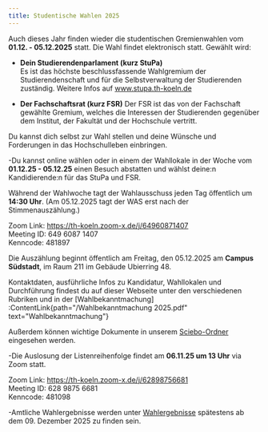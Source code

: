 ```yaml
---
title: Studentische Wahlen 2025
---
```


<!-- **!! DU BIST GEFRAGT !!** -->

Auch dieses Jahr finden wieder die studentischen Gremienwahlen vom **01.12. - 05.12.2025** statt. Die Wahl findet elektronisch statt. Gewählt wird:

- **Dein Studierendenparlament (kurz StuPa)**  
  Es ist das höchste beschlussfassende Wahlgremium der Studierendenschaft und für die Selbstverwaltung der Studierenden zuständig.
  Weitere Infos auf www.stupa.th-koeln.de

- **Der Fachschaftsrat (kurz FSR)**
  Der FSR ist das von der Fachschaft gewählte Gremium, welches die Interessen der Studierenden gegenüber dem Institut, der Fakultät und der Hochschule vertritt.

Du kannst dich selbst zur Wahl stellen und deine Wünsche und Forderungen in das Hochschulleben einbringen.

-Du kannst online wählen oder in einem der Wahllokale in der Woche vom **01.12.25 - 05.12.25** einen Besuch abstatten und wählst deine:n Kandidierende:n für das StuPa und FSR.

Während der Wahlwoche tagt der Wahlausschuss jeden Tag öffentlich um **14:30 Uhr**. (Am 05.12.2025 tagt der WAS erst nach der Stimmenauszählung.)

Zoom Link: https://th-koeln.zoom-x.de/j/64960871407  
Meeting ID: 649 6087 1407  
Kenncode: 481897 

Die Auszählung beginnt öffentlich am Freitag, den 05.12.2025 am **Campus Südstadt**, im Raum 211 im Gebäude Ubierring 48.

Kontaktdaten, ausführliche Infos zu Kandidatur, Wahllokalen und Durchführung findest du auf dieser Webseite unter den verschiedenen Rubriken und in der [Wahlbekanntmachung] 
:ContentLink{path="/Wahlbekanntmachung 2025.pdf" text="Wahlbekanntmachung"}

Außerdem können wichtige Dokumente in unserem [Sciebo-Ordner](https://th-koeln.sciebo.de/s/t8SoFrD7PsqY94J) eingesehen werden.

-Die Auslosung der Listenreihenfolge findet am **06.11.25 um 13 Uhr** via Zoom statt.

Zoom Link: https://th-koeln.zoom-x.de/j/62898756681  
Meeting ID: 628 9875 6681  
Kenncode: 481098

-Amtliche Wahlergebnisse werden unter [Wahlergebnisse](/wahlergebnisse) spätestens ab dem 09. Dezember 2025 zu finden sein.
